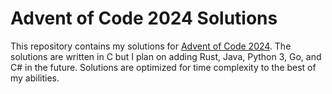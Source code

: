 # Advent of Code 2024 Solutions
This repository contains my solutions for [Advent of Code 2024](https://adventofcode.com/2024).
The solutions are written in C but I plan on adding Rust, Java, Python 3, Go, and C# in the future.
Solutions are optimized for time complexity to the best of my abilities.
